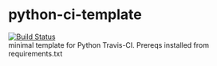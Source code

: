# python-ci-template  
[![Build Status](https://travis-ci.com/ec500-software-engineering/asyncio-subprocess-ffmpeg.svg?branch=master)](https://travis-ci.com/ec500-software-engineering/exercise-2-ffmpeg-xiangl18)  
minimal template for Python Travis-CI. Prereqs installed from requirements.txt

